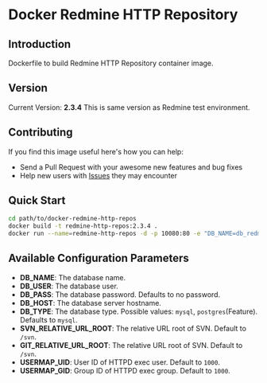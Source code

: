 # Docker Redmine HTTP Repository

## Introduction

Dockerfile to build Redmine HTTP Repository container image.

## Version

Current Version: **2.3.4**
This is same version as Redmine test environment.

## Contributing

If you find this image useful here's how you can help:

- Send a Pull Request with your awesome new features and bug fixes
- Help new users with [Issues](https://github.com/k-muramatsu/docker-redmine-http-repos) they may encounter

## Quick Start

```bash
cd path/to/docker-redmine-http-repos
docker build -t redmine-http-repos:2.3.4 .
docker run --name=redmine-http-repos -d -p 10080:80 -e "DB_NAME=db_redmine" -e "DB_USER=user_redmine" -e "DB_PASS=pass_redmine" -e "DB_HOST=server" -v /var/repos/svn:/var/repos/svn -v /var/repos/git:/var/repos/git docker-http-repos:2.3.4
```

## Available Configuration Parameters

- **DB_NAME**: The database name.
- **DB_USER**: The database user.
- **DB_PASS**: The database password. Defaults to no password.
- **DB_HOST**: The database server hostname.
- **DB_TYPE**: The database type. Possible values: `mysql`, `postgres`(Feature). Defaults to `mysql`.
- **SVN_RELATIVE_URL_ROOT**: The relative URL root of SVN. Default to `/svn`.
- **GIT_RELATIVE_URL_ROOT**: The relative URL root of SVN. Default to `/svn`.
- **USERMAP_UID**: User ID of HTTPD exec user. Default to `1000`.
- **USERMAP_GID**: Group ID of HTTPD exec group. Default to `1000`.
